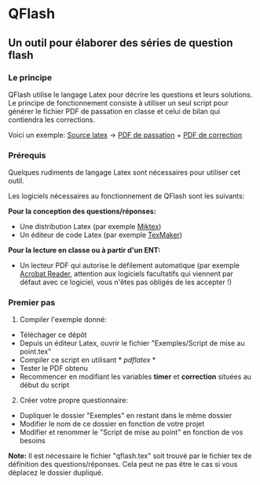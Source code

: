 # QFlash

## Un outil pour élaborer des séries de question flash

### Le principe

QFlash utilise le langage Latex pour décrire les questions et leurs solutions. Le principe de fonctionnement consiste à utiliser un seul script pour générer le fichier PDF de passation en classe et celui de bilan qui contiendra les corrections.

Voici un exemple: [Source latex](https://github.com/CyrilleGUIEU/QFlash/blob/master/Exemples/Script%20de%20mise%20au%20point.tex) -> [PDF de passation](https://github.com/CyrilleGUIEU/QFlash/blob/master/Exemples/QuestionsFlash.pdf) + [PDF de correction](https://github.com/CyrilleGUIEU/QFlash/blob/master/Exemples/QuestionsFlashCorrection.pdf)

### Prérequis

Quelques rudiments de langage Latex sont nécessaires pour utiliser cet outil. 

Les logiciels nécessaires au fonctionnement de QFlash sont les suivants:

**Pour la conception des questions/réponses:**

* Une distribution Latex (par exemple [Miktex](miktex.org))
* Un éditeur de code Latex (par exemple [TexMaker](https://www.xm1math.net/texmaker/index_fr.html))

**Pour la lecture en classe ou à partir d'un ENT:**

* Un lecteur PDF qui autorise le défilement automatique (par exemple [Acrobat Reader](https://get.adobe.com/fr/reader/), attention aux logiciels facultatifs qui viennent par défaut avec ce logiciel, vous n'êtes pas obligés de les accepter !)

### Premier pas

1. Compiler l'exemple donné:
* Téléchager ce dépôt
* Depuis un éditeur Latex, ouvrir le fichier "Exemples/Script de mise au point.tex"
* Compiler ce script en utilisant * *pdflatex* *
* Tester le PDF obtenu
* Recommencer en modifiant les variables **timer** et **correction** situées au début du script

2. Créer votre propre questionnaire:
* Dupliquer le dossier "Exemples" en restant dans le même dossier
* Modifier le nom de ce dossier en fonction de votre projet
* Modifier et renommer le "Script de mise au point" en fonction de vos besoins

**Note:** Il est nécessaire le fichier "qflash.tex" soit trouvé par le fichier tex de définition des questions/réponses. Cela peut ne pas être le cas si vous déplacez le dossier dupliqué.
